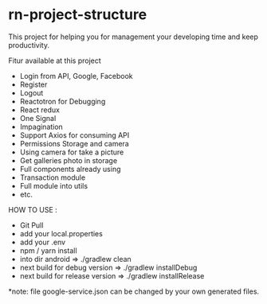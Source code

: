 # rn-project-structure
<p>
This project for helping you for management your developing time and keep productivity.
</p>

Fitur available at this project
- Login from API, Google, Facebook
- Register
- Logout
- Reactotron for Debugging
- React redux
- One Signal
- Impagination
- Support Axios for consuming API
- Permissions Storage and camera
- Using camera for take a picture
- Get galleries photo in storage
- Full components already using
- Transaction module
- Full module into utils
- etc.

HOW TO USE :
- Git Pull
- add your local.properties
- add your .env
- npm / yarn install
- into dir android => ./gradlew clean
- next build for debug version => ./gradlew installDebug
- next build for release version => ./gradlew installRelease

*note: file google-service.json can be changed by your own generated files.
